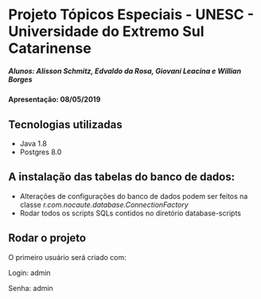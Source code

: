 # Projeto Tópicos Especiais - UNESC - Universidade do Extremo Sul Catarinense
##### Alunos: Alisson Schmitz, Edvaldo da Rosa, Giovani Leacina e Willian Borges

#### Apresentação: 08/05/2019

## Tecnologias utilizadas
* Java 1.8
* Postgres 8.0

## A instalação das tabelas do banco de dados:
* Alterações de configurações do banco de dados podem ser feitos na classe _r.com.nocaute.database.ConnectionFactory_
* Rodar todos os scripts SQLs contidos no diretório database-scripts

## Rodar o projeto
O primeiro usuário será criado com:

Login: admin

Senha: admin
